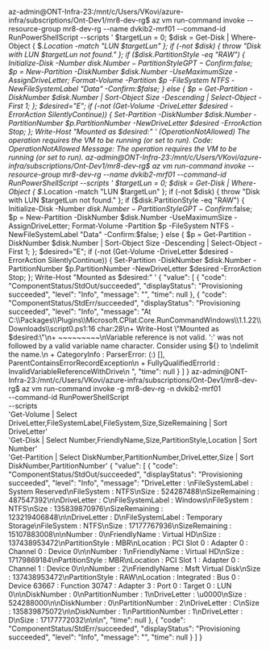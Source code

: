 az-admin@ONT-Infra-23:/mnt/c/Users/VKovi/azure-infra/subscriptions/Ont-Dev1/mr8-dev-rg$ az vm run-command invoke   --resource-group mr8-dev-rg   --name dvkib2-mrf01   --command-id RunPowerShellScript   --scripts '
    $targetLun = 0;
    $disk = Get-Disk | Where-Object { $_.Location -match "LUN $targetLun" };
    if (-not $disk) { throw "Disk with LUN $targetLun not found." };
    if ($disk.PartitionStyle -eq "RAW") {
      Initialize-Disk -Number $disk.Number -PartitionStyle GPT -Confirm:$false;
      $p = New-Partition -DiskNumber $disk.Number -UseMaximumSize -AssignDriveLetter;
      Format-Volume -Partition $p -FileSystem NTFS -NewFileSystemLabel "Data" -Confirm:$false;
    } else {
      $p = Get-Partition -DiskNumber $disk.Number | Sort-Object Size -Descending | Select-Object -First 1;
    };
    $desired="E";
    if (-not (Get-Volume -DriveLetter $desired -ErrorAction SilentlyContinue)) {
      Set-Partition -DiskNumber $disk.Number -PartitionNumber $p.PartitionNumber -NewDriveLetter $desired -ErrorAction Stop;
    };
    Write-Host "Mounted as $desired:"
  '
(OperationNotAllowed) The operation requires the VM to be running (or set to run).
Code: OperationNotAllowed
Message: The operation requires the VM to be running (or set to run).
az-admin@ONT-Infra-23:/mnt/c/Users/VKovi/azure-infra/subscriptions/Ont-Dev1/mr8-dev-rg$ az vm run-command invoke   --resource-group mr8-dev-rg   --name dvkib2-mrf01   --command-id RunPowerShellScript   --scripts '
    $targetLun = 0;
    $disk = Get-Disk | Where-Object { $_.Location -match "LUN $targetLun" };
    if (-not $disk) { throw "Disk with LUN $targetLun not found." };
    if ($disk.PartitionStyle -eq "RAW") {
      Initialize-Disk -Number $disk.Number -PartitionStyle GPT -Confirm:$false;
      $p = New-Partition -DiskNumber $disk.Number -UseMaximumSize -AssignDriveLetter;
      Format-Volume -Partition $p -FileSystem NTFS -NewFileSystemLabel "Data" -Confirm:$false;
    } else {
      $p = Get-Partition -DiskNumber $disk.Number | Sort-Object Size -Descending | Select-Object -First 1;
    };
    $desired="E";
    if (-not (Get-Volume -DriveLetter $desired -ErrorAction SilentlyContinue)) {
      Set-Partition -DiskNumber $disk.Number -PartitionNumber $p.PartitionNumber -NewDriveLetter $desired -ErrorAction Stop;
    };
    Write-Host "Mounted as $desired:"
  '
{
  "value": [
    {
      "code": "ComponentStatus/StdOut/succeeded",
      "displayStatus": "Provisioning succeeded",
      "level": "Info",
      "message": "",
      "time": null
    },
    {
      "code": "ComponentStatus/StdErr/succeeded",
      "displayStatus": "Provisioning succeeded",
      "level": "Info",
      "message": "At C:\\Packages\\Plugins\\Microsoft.CPlat.Core.RunCommandWindows\\1.1.22\\Downloads\\script0.ps1:16 char:28\n+     Write-Host \"Mounted as $desired:\"\n+                            ~~~~~~~~~\nVariable reference is not valid. ':' was not followed by a valid variable name character. Consider using ${} to \ndelimit the name.\n    + CategoryInfo          : ParserError: (:) [], ParentContainsErrorRecordException\n    + FullyQualifiedErrorId : InvalidVariableReferenceWithDrive\n ",
      "time": null
    }
  ]
}
az-admin@ONT-Infra-23:/mnt/c/Users/VKovi/azure-infra/subscriptions/Ont-Dev1/mr8-dev-rg$ az vm run-command invoke -g mr8-dev-rg -n dvkib2-mrf01 \
  --command-id RunPowerShellScript \
  --scripts \
    'Get-Volume | Select DriveLetter,FileSystemLabel,FileSystem,Size,SizeRemaining | Sort DriveLetter' \
    'Get-Disk | Select Number,FriendlyName,Size,PartitionStyle,Location | Sort Number' \
    'Get-Partition | Select DiskNumber,PartitionNumber,DriveLetter,Size | Sort DiskNumber,PartitionNumber'
{
  "value": [
    {
      "code": "ComponentStatus/StdOut/succeeded",
      "displayStatus": "Provisioning succeeded",
      "level": "Info",
      "message": "DriveLetter     : \nFileSystemLabel : System Reserved\nFileSystem      : NTFS\nSize            : 524287488\nSizeRemaining   : 487547392\n\nDriveLetter     : C\nFileSystemLabel : Windows\nFileSystem      : NTFS\nSize            : 135839870976\nSizeRemaining   : 123219406848\n\nDriveLetter     : D\nFileSystemLabel : Temporary Storage\nFileSystem      : NTFS\nSize            : 17177767936\nSizeRemaining   : 15107883008\n\nNumber         : 0\nFriendlyName   : Virtual HD\nSize           : 137438953472\nPartitionStyle : MBR\nLocation       : PCI Slot 0 : Adapter 0 : Channel 0 : Device 0\n\nNumber         : 1\nFriendlyName   : Virtual HD\nSize           : 17179869184\nPartitionStyle : MBR\nLocation       : PCI Slot 1 : Adapter 0 : Channel 1 : Device 0\n\nNumber         : 2\nFriendlyName   : Msft Virtual Disk\nSize           : 137438953472\nPartitionStyle : RAW\nLocation       : Integrated : Bus 0 : Device 63667 : Function 30747 : Adapter 3 : Port 0 : Target 0 : LUN 0\n\nDiskNumber      : 0\nPartitionNumber : 1\nDriveLetter     : \u0000\nSize            : 524288000\n\nDiskNumber      : 0\nPartitionNumber : 2\nDriveLetter     : C\nSize            : 135839875072\n\nDiskNumber      : 1\nPartitionNumber : 1\nDriveLetter     : D\nSize            : 17177772032\n\n\n",
      "time": null
    },
    {
      "code": "ComponentStatus/StdErr/succeeded",
      "displayStatus": "Provisioning succeeded",
      "level": "Info",
      "message": "",
      "time": null
    }
  ]
}
